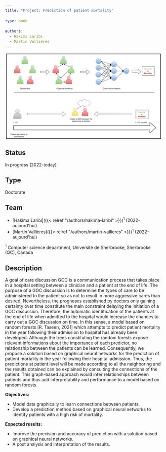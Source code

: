 ```yaml
---
title: "Project: Prediction of patient mortality"

type: book

authors:
  - Hakima Laribi
  - Martin Vallières
---
```


![Project presentation](project.png "Project presentation")

## Status

In progress (2022-today)

## Type

Doctorate

## Team

- [Hakima Laribi]({{< relref "/authors/hakima-laribi" >}})<sup>1</sup> (2022-aujourd'hui)
- [Martin Vallières]({{< relref "/authors/martin-vallieres" >}})<sup>1</sup> (2022-aujourd'hui)

<sup>1</sup> Computer science department, Université de Sherbrooke, Sherbrooke (QC), Canada


## Description

A goal of care discussion GOC is a communication process that takes place in a hospital setting between a clinician and a patient at the end of life. The purpose of a GOC discussion is to determine the types of care to be administered to the patient so as not to result in more aggressive cares than desired. Nevertheless, the prognoses established by doctors only gaining certainty over time constitute the main constraint delaying the initiation of a GOC discussion. Therefore, the automatic identification of the patients at the end of life when admitted to the hospital would increase the chances to carry out a GOC discussion on time. In this sense, a model based on random forests [R. Taseen, 2021] which attempts to predict patient mortality in the year following their admission to hospital has already been developed. Although the trees constituting the random forests expose relevant informations about the importance of each predictor, no relationship between the patients can be learned. Consequently, we propose a solution based on graphical neural networks for the prediction of patient mortality in the year following their hospital admission. Thus, the predictions at patient level will be made according to all the neighboring and the results obtained can be explained by consulting the connections of the patient. This graph-based approach would infer relationships between patients and thus add interpretability and performance to a model based on random forests.

**Objectives:** 

- Model data graphically to learn connections between patients.
- Develop a prediction method based on graphical neural networks to identify patients with a high risk of mortality.

**Expected results:**

- Improve the precision and accuracy of prediction with a solution based on graphical neural networks.
- A post analysis and interpretation of the results.

